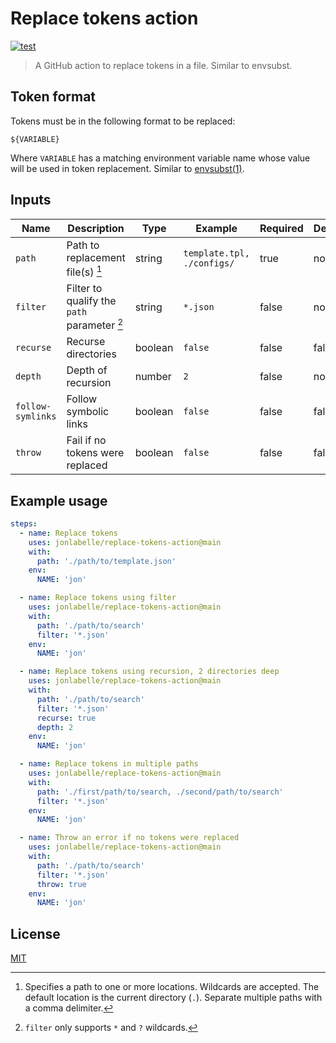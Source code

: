 # Replace tokens action

[![test](https://github.com/jonlabelle/replace-tokens-action/actions/workflows/test.yml/badge.svg)](https://github.com/jonlabelle/replace-tokens-action/actions/workflows/test.yml)

> A GitHub action to replace tokens in a file. Similar to envsubst.

## Token format

Tokens must be in the following format to be replaced:

```console
${VARIABLE}
```

Where `VARIABLE` has a matching environment variable name whose value will be
used in token replacement. Similar to [envsubst\(1\)](https://www.gnu.org/software/gettext/manual/html_node/envsubst-Invocation.html).

## Inputs

| Name              | Description                                 | Type    | Example                    | Required | Default |
| ----------------- | ------------------------------------------- | ------- | -------------------------- | -------- | ------- |
| `path`            | Path to replacement file(s) [^1]            | string  | `template.tpl, ./configs/` | true     | none    |
| `filter`          | Filter to qualify the `path` parameter [^2] | string  | `*.json`                   | false    | none    |
| `recurse`         | Recurse directories                         | boolean | `false`                    | false    | false   |
| `depth`           | Depth of recursion                          | number  | `2`                        | false    | none    |
| `follow-symlinks` | Follow symbolic links                       | boolean | `false`                    | false    | false   |
| `throw`           | Fail if no tokens were replaced             | boolean | `false`                    | false    | false   |

[^1]: Specifies a path to one or more locations. Wildcards are accepted. The default location is the current directory (`.`). Separate multiple paths with a comma delimiter.
[^2]: `filter` only supports `*` and `?` wildcards.

## Example usage

```yaml
steps:
  - name: Replace tokens
    uses: jonlabelle/replace-tokens-action@main
    with:
      path: './path/to/template.json'
    env:
      NAME: 'jon'

  - name: Replace tokens using filter
    uses: jonlabelle/replace-tokens-action@main
    with:
      path: './path/to/search'
      filter: '*.json'
    env:
      NAME: 'jon'

  - name: Replace tokens using recursion, 2 directories deep
    uses: jonlabelle/replace-tokens-action@main
    with:
      path: './path/to/search'
      filter: '*.json'
      recurse: true
      depth: 2
    env:
      NAME: 'jon'

  - name: Replace tokens in multiple paths
    uses: jonlabelle/replace-tokens-action@main
    with:
      path: './first/path/to/search, ./second/path/to/search'
      filter: '*.json'
    env:
      NAME: 'jon'

  - name: Throw an error if no tokens were replaced
    uses: jonlabelle/replace-tokens-action@main
    with:
      path: './path/to/search'
      filter: '*.json'
      throw: true
    env:
      NAME: 'jon'
```

## License

[MIT](LICENSE)

